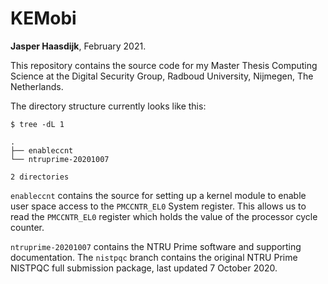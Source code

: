 # KEMobi

**Jasper Haasdijk**, February 2021.

This repository contains the source code for my Master Thesis Computing Science
at the Digital Security Group, Radboud University, Nijmegen, The Netherlands.

The directory structure currently looks like this:

```
$ tree -dL 1

.
├── enableccnt
└── ntruprime-20201007

2 directories
```

`enableccnt` contains the source for setting up a kernel module to enable
user space access to the `PMCCNTR_EL0` System register. This allows us to
read the `PMCCNTR_EL0` register which holds the value of the processor cycle
counter.

`ntruprime-20201007` contains the NTRU Prime software and supporting
documentation. The `nistpqc` branch contains the original NTRU Prime NISTPQC
full submission package, last updated 7 October 2020.